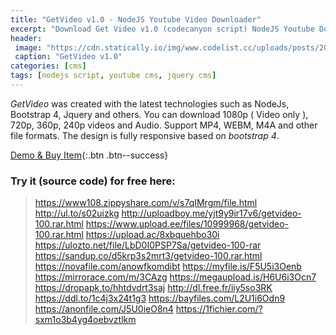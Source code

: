 ```yaml
---
title: "GetVideo v1.0 - NodeJS Youtube Video Downloader"
excerpt: "Download Get Video v1.0 (codecanyon script) NodeJS Youtube Dowloader CMS free"
header:
 image: "https://cdn.statically.io/img/www.codelist.cc/uploads/posts/2020-01/1579432913_getvideo.png"
 caption: "GetVideo v1.0"
categories: [cms]
tags: [nodejs script, youtube cms, jquery cms]
---
```


*GetVideo* was created with the latest technologies such as NodeJs, Bootstrap 4, Jquery and others. You can download 1080p ( Video only ), 720p, 360p, 240p videos and Audio. Support MP4, WEBM, M4A and other file formats. The design is fully responsive based on *bootstrap 4*.

[Demo & Buy Item](https://codecanyon.net/item/getvideo-nodejs-youtube-video-downloader/21774189){:.btn .btn--success}

### Try it (source code) for free here:

> https://www108.zippyshare.com/v/s7qIMrgm/file.html
> http://ul.to/s02uizkg
> http://uploadboy.me/yjt9y9ir17v6/getvideo-100.rar.html
> https://www.upload.ee/files/10999968/getvideo-100.rar.html
> https://upload.ac/8xbquehbo30i
> https://ulozto.net/file/LbD0I0PSP7Sa/getvideo-100-rar
> https://sandup.co/d5krp3s2mrt3/getvideo-100.rar.html
> https://novafile.com/anowfkomdibt
> https://myfile.is/F5U5i3Oenb
> https://mirrorace.com/m/3CAzg
> https://megaupload.is/H6U6i3Ocn7
> https://dropapk.to/hhtdvdrt3saj
> http://dl.free.fr/iiy5so3RK
> https://ddl.to/1c4j3x24t1g3
> https://bayfiles.com/L2U1i6Odn9
> https://anonfile.com/J5U0ieO8n4
> https://1fichier.com/?sxm1o3b4yg4oebvztlkm
